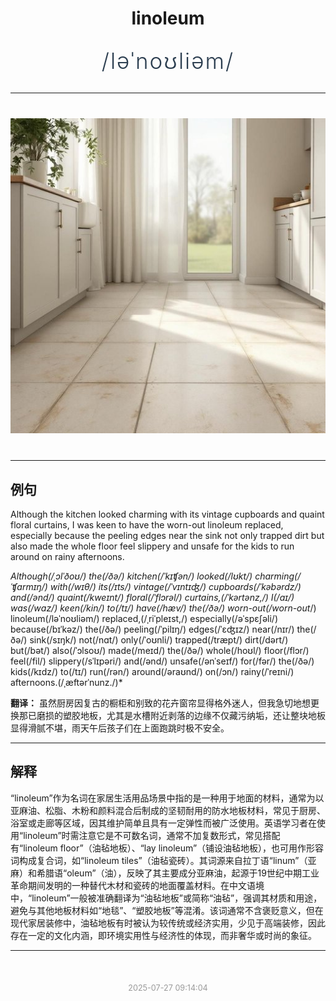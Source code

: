 <div align="center">

# linoleum

<div style="margin: 30px 0;">
<h1 style="font-size: 2.5em; font-weight: 300; letter-spacing: 2px; margin: 0; color: #2c3e50;">
/ləˈnoʊliəm/
</h1>
</div>

</div>

---

<div align="center" style="margin: 40px 0;">

![linoleum](images/linoleum.png)

</div>

---

## 例句

Although the kitchen looked charming with its vintage cupboards and quaint floral curtains, I was keen to have the worn-out linoleum replaced, especially because the peeling edges near the sink not only trapped dirt but also made the whole floor feel slippery and unsafe for the kids to run around on rainy afternoons.

*Although(/ˌɔlˈðoʊ/) the(/ðə/) kitchen(/ˈkɪʧən/) looked(/lʊkt/) charming(/ˈʧɑrmɪŋ/) with(/wɪθ/) its(/ɪts/) vintage(/ˈvɪntɪʤ/) cupboards(/ˈkəbərdz/) and(/ənd/) quaint(/kweɪnt/) floral(/ˈflɔrəl/) curtains,(/ˈkərtənz,/) I(/aɪ/) was(/wɑz/) keen(/kin/) to(/tɪ/) have(/hæv/) the(/ðə/) worn-out(/worn-out*/) linoleum(/ləˈnoʊliəm/) replaced,(/ˌriˈpleɪst,/) especially(/əˈspɛʃəli/) because(/bɪˈkəz/) the(/ðə/) peeling(/ˈpilɪŋ/) edges(/ˈɛʤɪz/) near(/nɪr/) the(/ðə/) sink(/sɪŋk/) not(/nɑt/) only(/ˈoʊnli/) trapped(/træpt/) dirt(/dərt/) but(/bət/) also(/ˈɔlsoʊ/) made(/meɪd/) the(/ðə/) whole(/hoʊl/) floor(/flɔr/) feel(/fil/) slippery(/sˈlɪpəri/) and(/ənd/) unsafe(/ənˈseɪf/) for(/fər/) the(/ðə/) kids(/kɪdz/) to(/tɪ/) run(/rən/) around(/əraʊnd/) on(/ɔn/) rainy(/ˈreɪni/) afternoons.(/ˌæftərˈnunz./)*

**翻译：** 虽然厨房因复古的橱柜和别致的花卉窗帘显得格外迷人，但我急切地想更换那已磨损的塑胶地板，尤其是水槽附近剥落的边缘不仅藏污纳垢，还让整块地板显得滑腻不堪，雨天午后孩子们在上面跑跳时极不安全。

---

## 解释

“linoleum”作为名词在家居生活用品场景中指的是一种用于地面的材料，通常为以亚麻油、松脂、木粉和颜料混合后制成的坚韧耐用的防水地板材料，常见于厨房、浴室或走廊等区域，因其维护简单且具有一定弹性而被广泛使用。英语学习者在使用“linoleum”时需注意它是不可数名词，通常不加复数形式，常见搭配有“linoleum floor”（油毡地板）、“lay linoleum”（铺设油毡地板），也可用作形容词构成复合词，如“linoleum tiles”（油毡瓷砖）。其词源来自拉丁语“linum”（亚麻）和希腊语“oleum”（油），反映了其主要成分亚麻油，起源于19世纪中期工业革命期间发明的一种替代木材和瓷砖的地面覆盖材料。在中文语境中，“linoleum”一般被准确翻译为“油毡地板”或简称“油毡”，强调其材质和用途，避免与其他地板材料如“地毯”、“塑胶地板”等混淆。该词通常不含褒贬意义，但在现代家居装修中，油毡地板有时被认为较传统或经济实用，少见于高端装修，因此存在一定的文化内涵，即环境实用性与经济性的体现，而非奢华或时尚的象征。


---

<div align="center" style="margin-top: 50px;">
<small style="color: #999; font-size: 0.9em;">2025-07-27 09:14:04</small>
</div>
